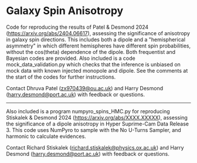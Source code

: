 # Galaxy Spin Anisotropy

Code for reproducing the results of Patel & Desmond 2024 (https://arxiv.org/abs/2404.06617), assessing the significance of anisotropy in galaxy spin directions. This includes both a dipole and a "hemispherical asymmetry" in which different hemispheres have different spin probabilities, without the cos(theta) dependence of the dipole. Both frequentist and Bayesian codes are provided. Also included is a code mock_data_validation.py which checks that the inference is unbiased on mock data with known injected monopole and dipole. See the comments at the start of the codes for further instructions.

Contact Dhruva Patel (zx970439@ou.ac.uk) and Harry Desmond (harry.desmond@port.ac.uk) with feedback or questions.

------

Also included is a program numpyro_spins_HMC.py for reproducing Stiskalek & Desmond 2024 (https://arxiv.org/abs/XXXX.XXXXX), assessing the significance of a dipole anisotropy in Hyper Suprime-Cam Data Release 3. This code uses NumPyro to sample with the No U-Turns Sampler, and harmonic to calculate evidences.

Contact Richard Stiskalek (richard.stiskalek@physics.ox.ac.uk) and Harry Desmond (harry.desmond@port.ac.uk) with feedback or questions.
